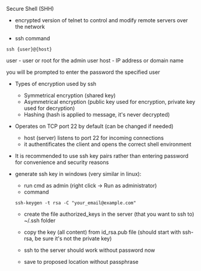 Secure Shell (SHH)

* encrypted version of telnet to control and modify remote servers over the network

* ssh command

```
ssh {user}@{host}
```

user - user or root for the admin user
host - IP address or domain name

you will be prompted to enter the password the specified user

* Types of encryption used by ssh
    - Symmetrical encryption (shared key)
    - Asymmetrical encryption (public key used for encryption, private key used for decryption)
    - Hashing (hash is applied to message, it's never decrypted)
    
* Operates on TCP port 22 by default (can be changed if needed)
    - host (server) listens to port 22 for incoming connections
    - it authentificates the client and opens the correct shell environment
    
* It is recommended to use ssh key pairs rather than entering password for convenience and security reasons

* generate ssh key in windows (very similar in linux):
    - run cmd as admin (right click -> Run as administrator)
    - command
    
    ```
    ssh-keygen -t rsa -C "your_email@example.com"
    ```
    
    - create the file authorized_keys in the server (that you want to ssh to) ~/.ssh folder
    - copy the key (all content) from id_rsa.pub file (should start with ssh-rsa, be sure it's not the private key)
    - ssh to the server should work without password now
    
    - save to proposed location without passphrase
